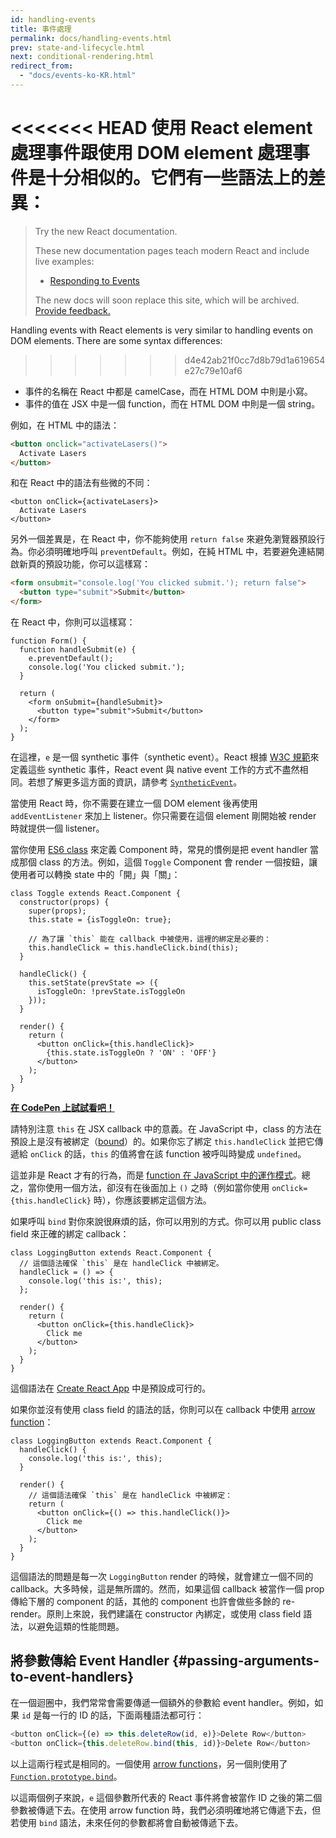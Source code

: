 ```yaml
---
id: handling-events
title: 事件處理
permalink: docs/handling-events.html
prev: state-and-lifecycle.html
next: conditional-rendering.html
redirect_from:
  - "docs/events-ko-KR.html"
---
```


<<<<<<< HEAD
使用 React element 處理事件跟使用 DOM element 處理事件是十分相似的。它們有一些語法上的差異：
=======
> Try the new React documentation.
> 
> These new documentation pages teach modern React and include live examples:
>
> - [Responding to Events](https://beta.reactjs.org/learn/responding-to-events)
>
> The new docs will soon replace this site, which will be archived. [Provide feedback.](https://github.com/reactjs/reactjs.org/issues/3308)


Handling events with React elements is very similar to handling events on DOM elements. There are some syntax differences:
>>>>>>> d4e42ab21f0cc7d8b79d1a619654e27c79e10af6

* 事件的名稱在 React 中都是 camelCase，而在 HTML DOM 中則是小寫。
* 事件的值在 JSX 中是一個 function，而在 HTML DOM 中則是一個 string。

例如，在 HTML 中的語法：

```html
<button onclick="activateLasers()">
  Activate Lasers
</button>
```

和在 React 中的語法有些微的不同：

```js{1}
<button onClick={activateLasers}>
  Activate Lasers
</button>
```

另外一個差異是，在 React 中，你不能夠使用 `return false` 來避免瀏覽器預設行為。你必須明確地呼叫 `preventDefault`。例如，在純 HTML 中，若要避免連結開啟新頁的預設功能，你可以這樣寫：

```html
<form onsubmit="console.log('You clicked submit.'); return false">
  <button type="submit">Submit</button>
</form>
```

在 React 中，你則可以這樣寫：

```js{3}
function Form() {
  function handleSubmit(e) {
    e.preventDefault();
    console.log('You clicked submit.');
  }

  return (
    <form onSubmit={handleSubmit}>
      <button type="submit">Submit</button>
    </form>
  );
}
```

在這裡，`e` 是一個 synthetic 事件（synthetic event）。React 根據 [W3C 規範](https://www.w3.org/TR/DOM-Level-3-Events/)來定義這些 synthetic 事件，React event 與 native event 工作的方式不盡然相同。若想了解更多這方面的資訊，請參考 [`SyntheticEvent`](/docs/events.html)。

當使用 React 時，你不需要在建立一個 DOM element 後再使用 `addEventListener` 來加上 listener。你只需要在這個 element 剛開始被 render 時就提供一個 listener。

當你使用 [ES6 class](https://developer.mozilla.org/en/docs/Web/JavaScript/Reference/Classes) 來定義 Component 時，常見的慣例是把 event handler 當成那個 class 的方法。例如，這個 `Toggle` Component 會 render 一個按鈕，讓使用者可以轉換 state 中的「開」與「關」：

```js{6,7,10-14,18}
class Toggle extends React.Component {
  constructor(props) {
    super(props);
    this.state = {isToggleOn: true};

    // 為了讓 `this` 能在 callback 中被使用，這裡的綁定是必要的：
    this.handleClick = this.handleClick.bind(this);
  }

  handleClick() {
    this.setState(prevState => ({
      isToggleOn: !prevState.isToggleOn
    }));
  }

  render() {
    return (
      <button onClick={this.handleClick}>
        {this.state.isToggleOn ? 'ON' : 'OFF'}
      </button>
    );
  }
}
```

[**在 CodePen 上試試看吧！**](https://codepen.io/gaearon/pen/xEmzGg?editors=0010)

請特別注意 `this` 在 JSX callback 中的意義。在 JavaScript 中，class 的方法在預設上是沒有被綁定（[bound](https://developer.mozilla.org/zh-TW/docs/Web/JavaScript/Reference/Global_objects/Function/bind)）的。如果你忘了綁定 `this.handleClick` 並把它傳遞給 `onClick` 的話，`this` 的值將會在該 function 被呼叫時變成 `undefined`。

這並非是 React 才有的行為，而是 [function 在 JavaScript 中的運作模式](https://www.smashingmagazine.com/2014/01/understanding-javascript-function-prototype-bind/)。總之，當你使用一個方法，卻沒有在後面加上 `()` 之時（例如當你使用 `onClick={this.handleClick}` 時），你應該要綁定這個方法。

如果呼叫 `bind` 對你來說很麻煩的話，你可以用別的方式。你可以用 public class field 來正確的綁定 callback：

```js{2-6}
class LoggingButton extends React.Component {
  // 這個語法確保 `this` 是在 handleClick 中被綁定。
  handleClick = () => {
    console.log('this is:', this);
  };

  render() {
    return (
      <button onClick={this.handleClick}>
        Click me
      </button>
    );
  }
}
```

這個語法在 [Create React App](https://github.com/facebookincubator/create-react-app) 中是預設成可行的。

如果你並沒有使用 class field 的語法的話，你則可以在 callback 中使用 [arrow function](https://developer.mozilla.org/en/docs/Web/JavaScript/Reference/Functions/Arrow_functions)：

```js{7-9}
class LoggingButton extends React.Component {
  handleClick() {
    console.log('this is:', this);
  }

  render() {
    // 這個語法確保 `this` 是在 handleClick 中被綁定：
    return (
      <button onClick={() => this.handleClick()}>
        Click me
      </button>
    );
  }
}
```

這個語法的問題是每一次 `LoggingButton` render 的時候，就會建立一個不同的 callback。大多時候，這是無所謂的。然而，如果這個 callback 被當作一個 prop 傳給下層的 component 的話，其他的 component 也許會做些多餘的 re-render。原則上來說，我們建議在 constructor 內綁定，或使用 class field 語法，以避免這類的性能問題。

## 將參數傳給 Event Handler {#passing-arguments-to-event-handlers}

在一個迴圈中，我們常常會需要傳遞一個額外的參數給 event handler。例如，如果 `id` 是每一行的 ID 的話，下面兩種語法都可行：

```js
<button onClick={(e) => this.deleteRow(id, e)}>Delete Row</button>
<button onClick={this.deleteRow.bind(this, id)}>Delete Row</button>
```

以上這兩行程式是相同的。一個使用 [arrow functions](https://developer.mozilla.org/zh-TW/docs/Web/JavaScript/Reference/Functions/Arrow_functions)，另一個則使用了[`Function.prototype.bind`](https://developer.mozilla.org/zh-TW/docs/Web/JavaScript/Reference/Global_objects/Function/bind)。

以這兩個例子來說，`e` 這個參數所代表的 React 事件將會被當作 ID 之後的第二個參數被傳遞下去。在使用 arrow function 時，我們必須明確地將它傳遞下去，但若使用 `bind` 語法，未來任何的參數都將會自動被傳遞下去。
